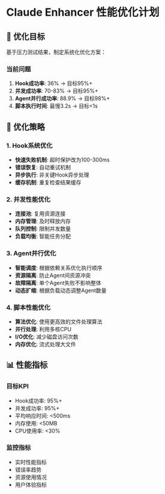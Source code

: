 # Claude Enhancer 性能优化计划

## 🎯 优化目标

基于压力测试结果，制定系统化优化方案：

### 当前问题
1. **Hook成功率**: 36% → 目标95%+
2. **并发成功率**: 70-83% → 目标95%+
3. **Agent并行成功率**: 88.9% → 目标98%+
4. **脚本执行时间**: 最慢3.2s → 目标<1s

## 🔧 优化策略

### 1. Hook系统优化
- **快速失败机制**: 超时保护改为100-300ms
- **错误恢复**: 自动重试机制
- **异步执行**: 非关键Hook异步处理
- **缓存机制**: 重复检查结果缓存

### 2. 并发性能优化
- **连接池**: 复用资源连接
- **内存管理**: 及时释放内存
- **队列控制**: 限制并发数量
- **负载均衡**: 智能任务分配

### 3. Agent并行优化
- **智能调度**: 根据依赖关系优化执行顺序
- **资源隔离**: 防止Agent间资源冲突
- **故障隔离**: 单个Agent失败不影响整体
- **动态扩缩**: 根据负载动态调整Agent数量

### 4. 脚本性能优化
- **算法优化**: 使用更高效的文件处理算法
- **并行处理**: 利用多核CPU
- **I/O优化**: 减少磁盘访问次数
- **内存优化**: 流式处理大文件

## 📊 性能指标

### 目标KPI
- Hook成功率: 95%+
- 并发成功率: 95%+
- 平均响应时间: <500ms
- 内存使用: <50MB
- CPU使用率: <30%

### 监控指标
- 实时性能指标
- 错误率趋势
- 资源使用情况
- 用户体验指标